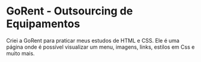 # GoRent - Outsourcing de Equipamentos
 Criei a GoRent para praticar meus estudos de HTML e CSS. 
 Ele é uma página onde é possível visualizar um menu, imagens, links, estilos em Css e muito mais.
